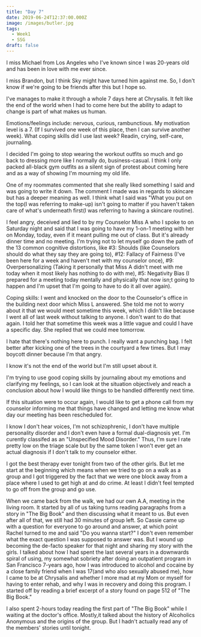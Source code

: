 ```yaml
---
title: "Day 7"
date: 2019-06-24T12:37:00.000Z
image: /images/butler.jpg
tags:
  - Week1
  - SSG
draft: false
---
```

I miss Michael from Los Angeles who I've known since I was 20-years old and has been in love with me ever since.  

I miss Brandon, but I think Sky might have turned him against me.  So, I don't know if we're going to be friends after this but I hope so.

I've manages to make it through a whole 7 days here at Chrysalis.  It felt like the end of the world when I had to come here but the ability to adapt to change is part of what makes us human.  

Emotions/feelings include: nervous, curious, rambunctious.
My motivation level is a 7. (If I survived one week of this place, then I can survive another week).
What coping skills did I use last week? Readin, crying, self-care, journaling.

I decided I'm going to stop wearing the workout outfits so much and go back to dressing more like I normally do, business-casual.  I think I only packed all-black gym outfits as a silent sign of protest about coming here and as a way of showing I'm mourning my old life.

One of my roommates commented that she really liked something I said and was going to write it down.  The comment I made was in regards to skincare but has a deeper meaning as well.  I think what I said was "What you put on the top(I was referring to make-up) isn't going to matter if you haven't taken care of what's underneath first(I was referring to having a skincare routine).

I feel angry, deceived and lied to by my Counselor Miss A who I spoke to on Saturday night and said that I was going to have my 1-on-1 meeting with her on Monday, today, even if it meant pulling me out of class.  But it's already dinner time and no meeting.  I'm trying not to let myself go down the path of the 13 common cognitive distortions, like #3: Shoulds (like Counselors should do what they say they are going to), #12: Fallacy of Fairness (I've been here for a week and haven't met with my counselor once), #9: Overpersonalizing (Taking it personally that Miss A didn't meet with me today when it most likely has nothing to do with me), #5: Negativity Bias (I prepared for a meeting today mentally and physically that now isn;t going to happen and I'm upset that I'm going to have to do it all over again).

Coping skills: I went and knocked on the door to the Counselor's office in the building next door which Miss L answered.  She told me not to worry about it that we would meet sometime this week, which I didn't like because I went all of last week without talking to anyone.  I don't want to do that again.  I told her that sometime this week was a little vague and could I have a specific day.  She replied that we could mee tomorrow.

I hate that there's nothing here to punch.  I really want a punching bag.  I felt better after kicking one of the trees in the courtyard a few times.  But I may boycott dinner because I'm that angry.

I know it's not the end of the world but I'm still upset about it.

I'm trying to use good coping skills by journaling about my emotions and clarifying my feelings, so I can look at the situation objectively and reach a conclusion about how I would like things to be handled differently next time.

If this situation were to occur again, I would like to get a phone call from my counselor informing me that things have changed and letting me know what day our meeting has been rescheduled for.

I know I don't hear voices, I'm not schizophrenic, I don't have multiple personality disorder and I don't even have a formal dual-diagnosis yet.  I'm curently classifed as an "Unspecified Mood Disorder."  Thus, I'm sure I rate pretty low on the triage scale but by the same token I won't ever get an actual diagnosis if I don't talk to my counselor either.

I got the best therapy ever tonight from two of the other girls.  But let me start at the beginning which means when we tried to go on a walk as a group and I got triggered by the fact that we were one block away from a place where I used to get high at and do crime.  At least I didn't feel tempted to go off from the group and go use.

When we came back from the walk, we had our own A.A, meeting in the living room. It started by all of us taking turns reading paragraphs from a story in "The Big Book" and then discussing what it meant to us. But even after all of that, we still had 30 minutes of group left.  So Cassie came up with a question for everyone to go around and answer, at which point Rachel turned to me and said "Do you wanna start?"  I don't even remember what the exact question I was supposed to answer was.  But I wound up becoming the de-facto speaker for that night and sharing my story with the girls.  I talked about how I had spent the last several years in a downwards spiral of using, my somewhat sobriety after doing an outpatient program in San Francisco 7-years ago, how I was introduced to alcohol and cocaine by a close family friend when I was 17(and who also sexually abused me), how I came to be at Chrysalis and whether I more mad at my Mom or myself for having to enter rehab, and why I was in recovery and doing this program.  I started off by reading a brief excerpt of a story found on page 512 of "The Big Book."  

I also spent 2-hours today reading the first part of "The Big Book" while I waiting at the doctor's office.  Mostly,it talked about the history of Alcoholics Anonymous and the origins of the group.  But I hadn't actually read any of the members' stories until tonight.   
